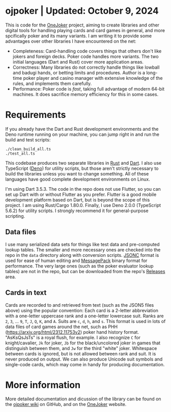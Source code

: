 # ojpoker | Updated: October 9, 2024

This is code for the [OneJoker](https://onejoker.org) project,
aiming to create libraries and other digital tools for handling playing cards
and card games in general, and more spcifically poker and its many variants.
I am writing it to provide some advantages over other libraries I have
encountered on the net:

- Completeness: Card-handling code covers things that others don't like
  jokers and foreign decks. Poker code handles more variants. The two
  initial languages (Dart and Rust) cover more application areas.
- Correctness: Many libraries do not correctly handle things like lowball
  and badugi hands, or betting limits and procedures. Author is a long-time
  poker player and casino manager with extensive knowledge of the rules,
  and implements them carefully.
- Performance: Poker code is *fast*, taking full advantage of modern 64-bit
  machines. It does sacrifice memory efficiency for this in some cases.

# Requirements

If you already have the Dart and Rust development environments and the Deno
runtime running on your machine, you can jump right in and run the build and
test scripts:
```
./clean_build_all.ts
./test_all.ts
```
This codebase produces two separate libraries in [Rust](https://rust-lang.org)
and [Dart](https://dart.dev).
I also use TypeScript ([Deno](https://deno.com)) for utility scripts, but
those aren't strictly necessary to build the libraries unless you want
to change something.
All of these languages have good complete development environments on Linux.

I'm using Dart 3.5.3. The code in the repo does not use Flutter, so you can
set up Dart with or without Flutter as you prefer.
Flutter is a good mobile development platform based on Dart, but is beyond
the scope of this project.
I am using Rust/Cargo 1.80.0.
Finally, I use Deno 2.0.0 (TypeScript 5.6.2) for utility scripts.
I strongly recommend it for general-purpose scripting.

## Data files

I use many serialized data sets for things like test data and pre-computed
lookup tables. The smaller and more necessary ones are checked into the repo
in the `data` directory along with conversion scripts.
[JSONC](https://code.visualstudio.com/docs/languages/json#_json-with-comments)
format is used for ease of human editing and
[MessagePack](https://msgpack.org) binary format for performance.
The very large ones (such as the poker evaluator lookup tables) are not in
the repo, but can be downloaded from the repo's
[Releases](https://githib.com/lcrocker/ojpoker/releases) area.

## Cards in text

Cards are recorded to and retrieved from text (such as the JSON5 files above)
using the popular convention:
Each card is a 2-letter abbreviation with a one-letter uppercase rank and a
one-letter lowercase suit. Ranks are `2`, `3`, ... `9`, `T`, `J`, `Q`, `K`,
and `A`. Suits are `c`, `d`, `h`, and `s`.
This format is used in lots of data files of card games around the net, such
as PHH (<https://arxiv.org/html/2312.11753v2>) poker hand history format.
"AsKsQsJsTs" is a royal flush, for example.
I also recognize `C` for knight/cavalier, `Jk` for joker, `Jb` for the
black/uncolored joker in games that distinguish between them, and `Jw` for
the third "white" joker.
Whitespace between cards is ignored, but is not allowed between rank and suit.
It is never produced on output.
We can also produce Unicode suit symbols and single-code cards, which may
come in handy for producing documentation.

# More information

More detailed documentation and dicussion of the library can be found on
the [ojpoker wiki](https://github.com/lcrocker/ojpoker/wiki) on GitHub,
and on the [OneJoker](https://onejoker.org) website.
